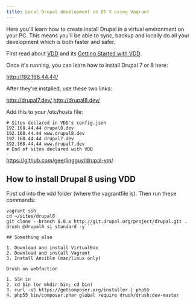 ```yaml
---
title: Local Drupal development on OS X using Vagrant
---
```


Here you'll learn how to create install Drupal in a virtual environment on your PC. This means you'll be able to sync, backup and locally do all your development which is both faster and safer.

First read about [VDD](https://www.drupal.org/project/vdd) and its [Getting Started with VDD](https://www.drupal.org/node/2008792).

Once it's running, you can learn how to install Drupal 7 or 8 here:

http://192.168.44.44/

After they're installed, use these two links:

http://drupal7.dev/
http://drupal8.dev/

Add this to your /etc/hosts file:

	# Sites declared in VDD's config.json
	192.168.44.44 drupal8.dev
	192.168.44.44 www.drupal8.dev
	192.168.44.44 drupal7.dev
	192.168.44.44 www.drupal7.dev
	# End of sites declared with VDD

https://github.com/geerlingguy/drupal-vm/

## How to install Drupal 8 using VDD

First cd into the vdd folder (where the vagrantfile is). Then run these commands:

```shell
vagrant ssh
cd ~/sites/drupal8
git clone --branch 8.0.x http://git.drupal.org/project/drupal.git .
drush @drupal8 si standard -y```

## Something else

1. Download and install VirtualBox
2. Download and install Vagrant
3. Install Ansible (mac/linux only)

Drush on webfaction

1. SSH in
2. cd bin (or mkdir bin; cd bin)
3. curl -sS https://getcomposer.org/installer | php55
4. php55 bin/composer.phar global require drush/drush:dev-master
